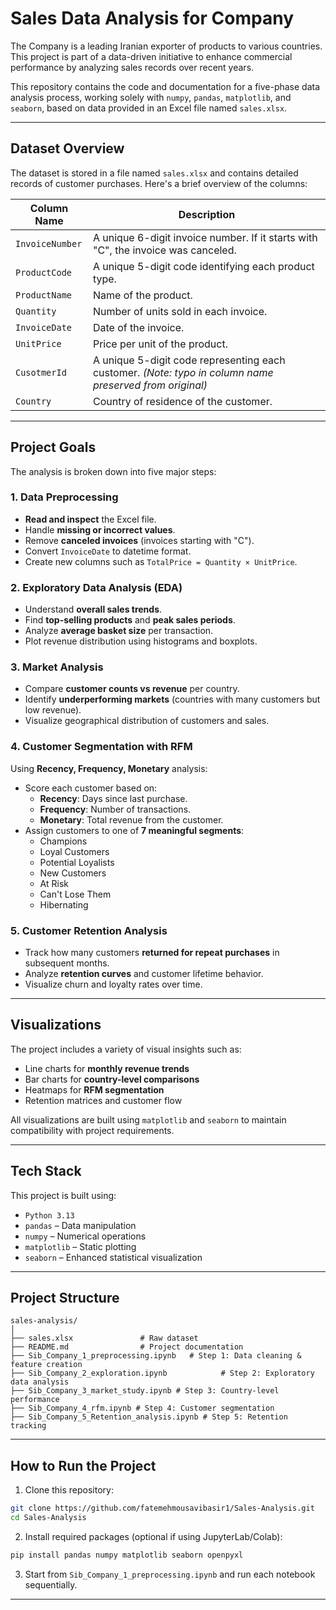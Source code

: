 
#  Sales Data Analysis for Company

The Company is a leading Iranian exporter of products to various countries. This project is part of a data-driven initiative to enhance commercial performance by analyzing sales records over recent years.

This repository contains the code and documentation for a five-phase data analysis process, working solely with `numpy`, `pandas`, `matplotlib`, and `seaborn`, based on data provided in an Excel file named `sales.xlsx`.

---

##  Dataset Overview

The dataset is stored in a file named `sales.xlsx` and contains detailed records of customer purchases. Here's a brief overview of the columns:

| Column Name      | Description |
|------------------|-------------|
| `InvoiceNumber`  | A unique 6-digit invoice number. If it starts with "C", the invoice was canceled. |
| `ProductCode`    | A unique 5-digit code identifying each product type. |
| `ProductName`    | Name of the product. |
| `Quantity`       | Number of units sold in each invoice. |
| `InvoiceDate`    | Date of the invoice. |
| `UnitPrice`      | Price per unit of the product. |
| `CusotmerId`     | A unique 5-digit code representing each customer. *(Note: typo in column name preserved from original)* |
| `Country`        | Country of residence of the customer. |

---

##  Project Goals

The analysis is broken down into five major steps:

### 1.  Data Preprocessing

- **Read and inspect** the Excel file.
- Handle **missing or incorrect values**.
- Remove **canceled invoices** (invoices starting with "C").
- Convert `InvoiceDate` to datetime format.
- Create new columns such as `TotalPrice = Quantity × UnitPrice`.

### 2.  Exploratory Data Analysis (EDA)

- Understand **overall sales trends**.
- Find **top-selling products** and **peak sales periods**.
- Analyze **average basket size** per transaction.
- Plot revenue distribution using histograms and boxplots.

### 3.  Market Analysis

- Compare **customer counts vs revenue** per country.
- Identify **underperforming markets** (countries with many customers but low revenue).
- Visualize geographical distribution of customers and sales.

### 4.  Customer Segmentation with RFM

Using **Recency, Frequency, Monetary** analysis:
- Score each customer based on:
  - **Recency**: Days since last purchase.
  - **Frequency**: Number of transactions.
  - **Monetary**: Total revenue from the customer.
- Assign customers to one of **7 meaningful segments**:
  - Champions
  - Loyal Customers
  - Potential Loyalists
  - New Customers
  - At Risk
  - Can't Lose Them
  - Hibernating

### 5.  Customer Retention Analysis

- Track how many customers **returned for repeat purchases** in subsequent months.
- Analyze **retention curves** and customer lifetime behavior.
- Visualize churn and loyalty rates over time.

---

##  Visualizations

The project includes a variety of visual insights such as:

- Line charts for **monthly revenue trends**
- Bar charts for **country-level comparisons**
- Heatmaps for **RFM segmentation**
- Retention matrices and customer flow

All visualizations are built using `matplotlib` and `seaborn` to maintain compatibility with project requirements.

---

##  Tech Stack

This project is built using:

- `Python 3.13`
- `pandas` – Data manipulation
- `numpy` – Numerical operations
- `matplotlib` – Static plotting
- `seaborn` – Enhanced statistical visualization

---

##  Project Structure

```
sales-analysis/
│
├── sales.xlsx               # Raw dataset
├── README.md                # Project documentation
├── Sib_Company_1_preprocessing.ipynb   # Step 1: Data cleaning & feature creation
├── Sib_Company_2_exploration.ipynb            # Step 2: Exploratory data analysis
├── Sib_Company_3_market_study.ipynb # Step 3: Country-level performance
├── Sib_Company_4_rfm.ipynb # Step 4: Customer segmentation
├── Sib_Company_5_Retention_analysis.ipynb # Step 5: Retention tracking
```

---

##  How to Run the Project

1. Clone this repository:
```bash
git clone https://github.com/fatemehmousavibasir1/Sales-Analysis.git
cd Sales-Analysis
```

2. Install required packages (optional if using JupyterLab/Colab):
```bash
pip install pandas numpy matplotlib seaborn openpyxl
```

3. Start from `Sib_Company_1_preprocessing.ipynb` and run each notebook sequentially.

---
